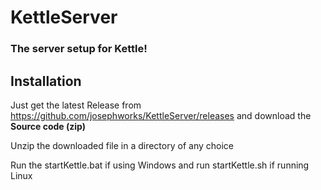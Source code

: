 # KettleServer

### The server setup for Kettle!

## Installation

Just get the latest Release from https://github.com/josephworks/KettleServer/releases and download the **Source code (zip)**

Unzip the downloaded file in a directory of any choice

Run the startKettle.bat if using Windows and run startKettle.sh if running Linux
